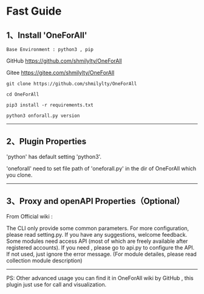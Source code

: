 # Fast Guide

## 1、Install 'OneForAll'

`Base Environment : python3 , pip`

GitHub https://github.com/shmilylty/OneForAll 

Gitee  https://gitee.com/shmilylty/OneForAll

```
git clone https://github.com/shmilylty/OneForAll

cd OneForAll

pip3 install -r requirements.txt

python3 onforall.py version
```
---
## 2、Plugin Properties

'python' has default setting 'python3'.

'oneforall' need to set file path of 'oneforall.py' in the dir of OneForAll which you clone.

---
## 3、Proxy and openAPI Properties（Optional）
From Official wiki :

The CLI only provide some common parameters. For more configuration, please read setting.py. If you have any suggestions, welcome feedback. Some modules need access API (most of which are freely available after registered accounts). If you need , please go to api.py to configure the API. If not used, just ignore the error message. (For module detailes, please read collection module description)

---
PS: Other advanced usage you can find it in OneForAll wiki by GitHub , this plugin just use for call and visualization.